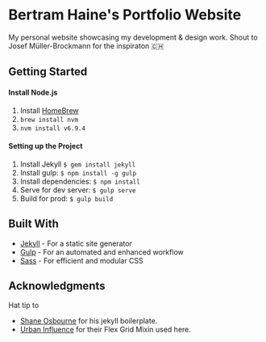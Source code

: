 
# Bertram Haine's Portfolio Website

My personal website showcasing my development & design work. Shout to Josef Müller-Brockmann for the inspiraton 🇨🇭 

## Getting Started

#### Install Node.js
1.  Install [HomeBrew](http://brew.sh/)
2. `brew install nvm`
3. `nvm install v6.9.4`

#### Setting up the Project
1. Install Jekyll `$ gem install jekyll`
2. Install gulp: `$ npm install -g gulp`
3. Install dependencies: `$ npm install`
4. Serve for dev server: `$ gulp serve`
5. Build for prod: `$ gulp build`

## Built With

* [Jekyll](https://jekyllrb.com/) - For a static site generator
* [Gulp](http://gulpjs.com/) - For an automated and enhanced workflow
* [Sass](http://sass-lang.com/) - For efficient and modular CSS


## Acknowledgments

Hat tip to

* [Shane Osbourne](https://github.com/shakyShane) for his jekyll boilerplate.
* [Urban Influence](http://urbaninfluence.com/2016/08/a-flexy-little-grid-system/) for their Flex Grid Mixin used here.